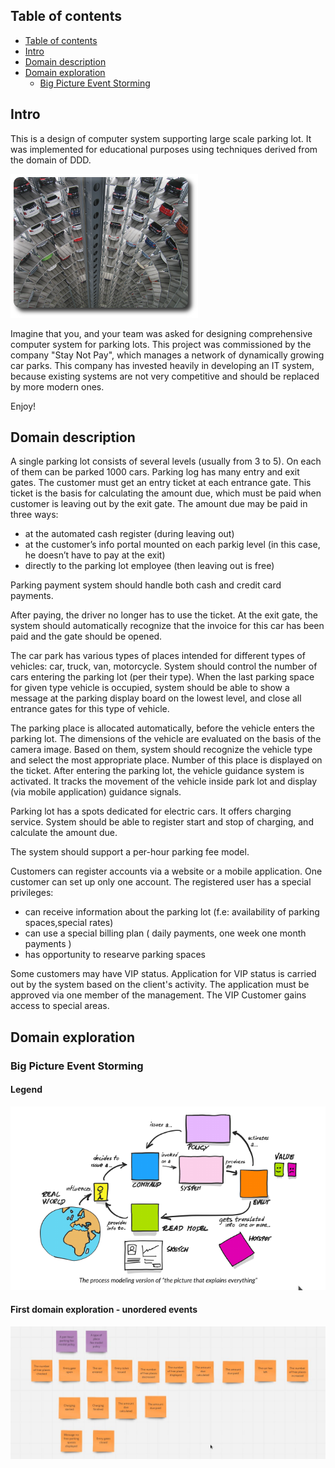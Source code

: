 
## Table of contents
- [Table of contents](#table-of-contents)
- [Intro](#intro)
- [Domain description](#domain-description)
- [Domain exploration](#domain-exploration)
  - [Big Picture Event Storming](#big-picture-event-storming)

## Intro
This is a design of computer system supporting large scale parking lot. It was implemented for educational purposes using techniques derived from the domain of DDD.

![](img/parking-lot-small.png)

Imagine that you, and your team was asked for designing comprehensive computer system for parking lots.
This project was commissioned by the company "Stay Not Pay", which manages a network of dynamically growing car parks. 
This company has invested heavily in developing an IT system, because existing systems are not 
very competitive and should be replaced by more modern ones.


Enjoy!

## Domain description
A single parking lot consists of several levels (usually from 3 to 5). On each of them can be parked 1000 cars.
Parking log has many entry and exit gates.  The customer must get an entry ticket at each entrance gate. 
This ticket is the basis for calculating the amount due, which must be paid when customer is leaving out  by 
the exit gate. The amount due may be paid in three ways:

*   at the automated cash register (during leaving out)
*   at the customer’s info portal mounted on each parkig level (in this case, he doesn’t have to pay at the exit)
*   directly to the parking lot employee (then leaving out is free)
 
Parking payment system should handle both cash and credit card payments.

After paying, the driver no longer has to use the ticket. At the exit gate, the system  should automatically recognize that 
the invoice for this car has been paid and the gate should be opened.

The car park has various types of places intended for different types of vehicles: car, truck, van, motorcycle. 
System should control the number of cars entering the parking lot (per their type). When the last  parking space for given type vehicle is occupied, 
system should be able to show a message at the parking display board on the lowest level, and close all entrance gates for this type of vehicle.

The parking place is allocated automatically, before the vehicle enters the parking lot. 
The dimensions of the vehicle are evaluated on the basis of the camera image. 
Based on them, system should recognize the vehicle type and select the most appropriate place. 
Number of this place is displayed on the ticket.
After entering the parking lot, the vehicle guidance system is activated. It 
tracks the movement of the vehicle inside park lot and display (via mobile application) guidance signals.                                            
 
Parking lot has a spots dedicated for electric cars. It offers charging service. System should be able to register start 
and stop of charging, and calculate the amount due.

The system should support a per-hour parking fee model. 

Customers can register accounts via a website or a mobile application. One customer can set up only one account.
The registered user has a special privileges:

* can receive information about the parking lot (f.e: availability of parking spaces,special rates)
* can use a special billing plan ( daily payments, one week one month payments )
* has opportunity to researve parking spaces

Some customers may have VIP status. Application for VIP status is carried out by the system based on the client's activity.
The application must be approved via one member of the management. The VIP Customer gains access to special areas. 



## Domain exploration
### Big Picture Event Storming
#### Legend
![Interoducing EventStorming-Alberto Brandolini](img/process-modeling-events.png)

#### First domain exploration - unordered events

![](img/parking-lot-big-picture-events.jpg)